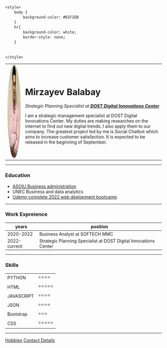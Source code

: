 <!DOCTYPE html>
<html lang="en">
<head>
    <meta charset="UTF-8">
    <meta http-equiv="X-UA-Compatible" content="IE=edge">
    <meta name="viewport" content="width=device-width, initial-scale=1.0">
    <title>💛 Balabay's first webpage</title>

    <style>
        body {
            background-color: #D1F2EB 
        }
        hr{
            background-color: white;
            border-style: none;
        }


    </style>
</head>
<body>
    <table cellspacing="20">
        <tr> <!--aşağıda əlavə olunan şəkil imagedi, alt attribute-ı image üçün alternative textdir. Amma çox önəmlidir. Çünki search enginelərdə axtarış yerinə yazıldıqda nəticə verir. -->
            <td><img src="Balabay Profile.png" alt="Balabay profile picture" width="300" height="300"></td>
            <td> <h1>Mirzayev Balabay</h1>
                <p><em>Strategic Planning Specialist at <strong><a href="http://dost.gov.az/"> DOST Digital Innovations Center</a></strong></em></p>
                <p>I am a strategic management specialist at DOST Digital Innovations Center. My duties are making researches on the internet to find out new digital trends. I also apply them to our company. The greatest project led by me is Social Chatbot which aims to increase customer satisfaction. It is expected to be released in the beginning of September.  </p></td>
        </tr>
    </table>
    <hr>
    <h3>Education</h3>
    <ul>
        <li><a href="http://asoiu.edu.az/az">ASOIU Business administration</a></li>
        <li>UNEC Business and data analytics</li>
        <li><a href="https://www.udemy.com/course/the-complete-web-development-bootcamp/"> Udemy complete 2022 web deelopment bootcamp</a></li>
    </ul>
    <hr>
    <h3>Work Expreience</h3>
    <table cellspacing="10">
        <thead>
            <tr>
                <th>years</th>
                <th>position</th>
            </tr>
        </thead>
        <tbody>
            <tr>
                <td>2020-2022</td>
                <td>Business Analyst at SOFTECH MMC</td>
            </tr>
            <tr>
                <td>2022-current</td>
                <td>Strategic Planning Specialist at DOST Digital Innovations Center</td>
            </tr>
        </tbody>
    </table>
    <hr>
    <h3>Skills</h3>
    <table cellspacing="10">
            <tbody>   
                 <tr>
                    <tr>
                        <td>PYTHON</td>
                        <td>⭐⭐⭐⭐</td>
                    </tr>
                    <tr>
                        <td>HTML</td>
                        <td>⭐⭐⭐⭐⭐</td>
                    </tr>
                    <tr>
                        <td>JAVASCRIPT </td>
                        <td>⭐⭐⭐⭐</td>
                    </tr>
                    <tr>
                        <td>JSON</td>
                        <td>⭐⭐⭐⭐</td>
                    </tr>
                    <tr>
                        <td>Bootstrap</td>
                        <td>⭐⭐⭐</td>
                    </tr>
                    <tr>
                        <td>CSS</td>
                        <td>⭐⭐⭐⭐⭐</td>
                    </tr>
                </tr>
            </tbody>    
    </table>
    <hr>
    <a href="hobbies.html">Hobbies</a>
    <a href="contact_details.html">Contact Details</a>
</body>
</html>
